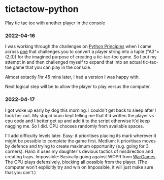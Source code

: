 # tictactow-python
Play tic tac toe with another player in the console

### 2022-04-16
I was working through the challenges on [Python Principles](https://pythonprinciples.com/challenges/) when I came across [one](https://pythonprinciples.com/challenges/Tic-tac-toe-input/) that challenges you to convert a player string into a tuple ("A3"=(2,0)) for the imagined purpose of creating a tic-tac-toe game. So I put my attempt in and then challenged myself to expand that into an actual tic-tac-toe game that you can play in the console.

Almost extactly 1hr 45 mins later, I had a version I was happy with.

Next logical step will be to allow the player to play versus the computer.

### 2022-04-17
I got woke up early by dog this morning. I couldn't get back to sleep after I took her out. My stupid brain kept telling me that it'd written the player vs cpu code and I better get up and add it to the script otherwise it'd keep nagging me. So I did. CPU chooses randomly from available spaces.

I'll add difficulty levels later. Easy: it prioritises placing its mark wherever it might be possible to complete the game first. Medium: it prioritises moves by defence and trying to create maximum opportunity (e.g. going for 3 corners). Hard: it uses my daughter's devious tactics of misdirection and creating traps. Impossible: Basically going against WOPR from [WarGames](https://www.imdb.com/title/tt0086567/). The CPU plays defensively, blocking all possible from the player. (The computer won't explicitly try and win on Impossible, it will just make sure that you can't.)
